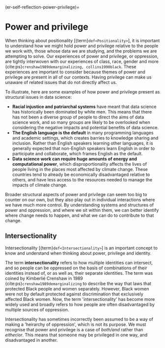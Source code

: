 (er-self-reflection-power-privilege)= 
# Power and privilege

When thinking about positionality [{term}`def<Positionality>`], it is important to understand how we might hold power and privilege relative to the people we work with, those whose data we are studying, and the problems we are attempting to solve. 
Our experiences of power and privilege, or oppression, are tightly interwoven with our experiences of class, race, gender and more {cite:ps}`crenshaw1989demarginalizing, collins1990black`. 
These experiences are important to consider because themes of power and privilege are present in all of our contexts. 
Having privilege can make us unaware of related issues that do not directly affect us.

To illustrate, here are some examples of how power and privilege present as structural issues in data science:  
<!-- Welcome more examples here! -->
- **Racial injustice and patriarchal systems** have meant that data science has historically been dominated by white men. This means that there has not been a diverse group of people to direct the aims of data science work, and so many groups are likely to be overlooked when considering the negative impacts and potential benefits of data science.
- **The English language is the default** in many programming languages and academic settings, which creates barries to knowledge sharing and inclusion. Rather than English speakers learning other languages, it is generally expected that non-English speakers learn English in order to participate and collaborate, which frames English as the default. 
- **Data science work can require huge amounts of energy and computational power**, which disproportionality affects the lives of people living in the places most affected by climate change. These countries tend to already be economically disadvantaged relative to others, and have less access to the resources needed to manage the impacts of climate change. 

Broader structural aspects of power and privilege can seem too big to counter on our own, but they also play out in individual interactions where we have much more control. 
By understanding systems and structures of power and oppression, and where we sit within them, we can better identify where change needs to happen, and what we can do to contribute to that change. 

## Intersectionality 

Intersectionality [{term}`def<Intersectionality>`] is an important concept to know and understand when thinking about power, privilege and identity. 

The term **intersectionality** refers to how multiple identities can intersect, and so people can be oppressed on the basis of combinations of their identities instead of, or as well as, their separate identities. 
The term was coined by Kimberlié Crenshaw in 1989 {cite:ps}`crenshaw1989demarginalizing` to describe the way that laws that protected Black people and women separately.
However, Black women were not by default protected against discrimination that exclusively affected Black women. 
Now, the term 'intersectionality' has become more widely used and broadly refers to how people are often disadvantaged by multiple sources of oppression. 

Intersectionality has sometimes incorrectly been assumed to be a way of making a 'heirarchy of oppression', which is not its purpose. We must recognise that power and privilege is a case of _both/and_ rather than _either/or_. 
This means that someone may be privileged in one way, and disadvantaged in another.
